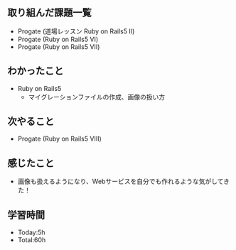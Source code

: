 ## 取り組んだ課題一覧
- Progate (道場レッスン Ruby on Rails5 Ⅱ)
- Progate (Ruby on Rails5 Ⅵ)
- Progate (Ruby on Rails5 Ⅶ)
## わかったこと
- Ruby on Rails5
  - マイグレーションファイルの作成、画像の扱い方
## 次やること
- Progate (Ruby on Rails5 Ⅷ) 
## 感じたこと
- 画像も扱えるようになり、Webサービスを自分でも作れるような気がしてきた！
## 学習時間
- Today:5h
- Total:60h
